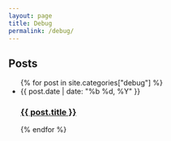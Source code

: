 ```yaml
---
layout: page
title: Debug
permalink: /debug/
---
```


<div class="home">
<h2 class="post-list-heading">Posts</h2>
  <ul class="post-list">
  {% for post in site.categories["debug"] %}
    <li><span class="post-meta">{{ post.date | date: "%b %d, %Y" }}</span>
      <h3>
        <a class="post-link" href="{{ site.url }}/{{ post.url }}">
          {{ post.title }}
        </a>
      </h3>
    </li>
  {% endfor %}
  </ul>
</div>
